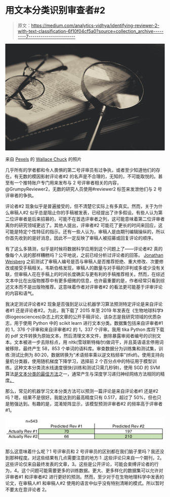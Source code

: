 # 用文本分类识别审查者#2

> 原文：<https://medium.com/analytics-vidhya/identifying-reviewer-2-with-text-classification-6f10f04cf5a0?source=collection_archive---------7----------------------->

![](img/99c20f290cd8e9ecd1f89d55e7c1ff93.png)

来自 [Pexels](https://www.pexels.com/photo/gray-magnifying-glass-and-eyeglasses-on-top-of-open-book-3109168/?utm_content=attributionCopyText&utm_medium=referral&utm_source=pexels) 的 [Wallace Chuck](https://www.pexels.com/@chuck?utm_content=attributionCopyText&utm_medium=referral&utm_source=pexels) 的照片

几乎所有的学者都和令人畏惧的第二号评审员有过争执，或者至少知道他们的存在。有无数的模因影射评论者#2 的名声是不合理的，无知的，不可能取悦的。甚至有一个推特账户专门用来发布与 2 号评审者相关的内容，@GrumpyReviewer2，无数的研究人员使用#reviewer2 标签来发泄他们与 2 号评审者的争执。

评论者#2 现象似乎是普遍接受的，但不清楚它实际上有多真实。然而，关于为什么审稿人#2 似乎总是阻止你的手稿被发表，已经提出了许多假设。有些人认为第二位评审者是后来招募的，可能不在首选评审者之列，这可能意味着第二位评审者离你的研究领域更远了。其他人提出，评审者#2 可能花了更长的时间来回应，这可能是特定个性特征的指示。还有一些人认为，审稿人是由期刊编辑操纵的，所以你首先收到的是好消息，因此不一定反映了审稿人被招募或回复评论的顺序。

有了这么多猜测，似乎是时候将数据科学应用到这个问题上了——评论者#2 真的像每个人说的那样糟糕吗？公平地说，之前已经分析过评论者的回答。 [Jonathan Weisberg](https://jonathanweisberg.org/post/Reviewer%202/) 之前测试了审稿人编号是否与审稿人是否推荐拒绝、重大修改、次要修改或接受手稿相关。韦斯伯格发现，审稿人的数量与对手稿的评判或多或少没有关联，但审稿人花在手稿上的时间长度确实与更有利的手稿推荐相关。然而，在综述文本中比在出版物推荐中有更多细微的信息，也许最重要的是，作者经常只看到综述文本而不是出版物推荐。这意味着作者对评审者#2 的看法更可能基于评审评论的内容和语气。

我决定测试评论者#2 现象是否强到足以让机器学习算法预测特定评论是来自评论者#1 还是评论者#2。为此，我下载了 2015 年至 2019 年发表在《生物地球科学》(Biogeosciences)杂志上的文章的公开手稿评论，该杂志是我研究领域的优质杂志，用于使用 Python 中的 scikit learn 进行文本分类。数据集包括来自评审者#1 的 1，376 个评审和来自评审者#2 的 1，337 个评审。我用 tika Python 库将下载的 pdf 文件转换为原始文本，然后清理文本文件，删除暴露审阅者编号的识别文本。文本被进一步去除标点，用 nltk(雪球斯特梅尔)做词干，并且英语语言停用词被移除，最终产生 58，853 个单词的语料库。审查数据分为训练集和测试集，训练:测试比例为 80:20，数据转换为“术语频率乘以逆文档频率”(tfidf)。使用支持向量机分类器，使用随机梯度下降学习，选择前 2 个百分点中的特征用于模型训练。这种文本分类流水线速度很快(训练和测试只需几秒钟)，使用 SGD 的 SVM 算法[是文本分类的最佳方法](https://scikit-learn.org/stable/tutorial/text_analytics/working_with_text_data.html)之一，通常产生与深度学习递归神经网络方法相同的精度[。](https://arxiv.org/abs/1702.05531)

那么，常见的机器学习文本分类方法可以预测一篇评论是来自评论者#1 还是#2 吗？嗯，结果不是很好。我能达到的最高精度只有 0.517，超过了 50%，但也只是勉强达到。有趣的是，混淆矩阵显示，该模型预测评审者#2 的频率高于评审者#1。

![](img/396c39768426988a0b4d8b69f60bb948.png)

那么这意味着什么呢？1 号评审员和 2 号评审员的区别都在我们脑子里吗？我还没到那种程度。对这些结果有几点需要注意的地方:1 .这些评论只来自一个期刊，2。这些评论仅来自最终发表的文章，3。这些是公开评论，可能会束缚评论者的行为，4。这个问题可能需要更多的训练数据。更大、更多样化的数据集可以允许对评审者#1 和评审者#2 进行更好的预测。然而，至少对于在生物地理科学中发表的论文，在审稿人#1 和审稿人#2 使用的语言中似乎没有特别清晰的模式。所以暂时不要太在意评论者 2。